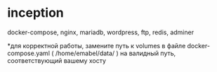 # inception
docker-compose, nginx, mariadb, wordpress, ftp, redis, adminer

*для корректной работы, замените путь к volumes в файле docker-compose.yaml ( /home/emabel/data/ ) на валидный путь, соответствующий вашему хосту
